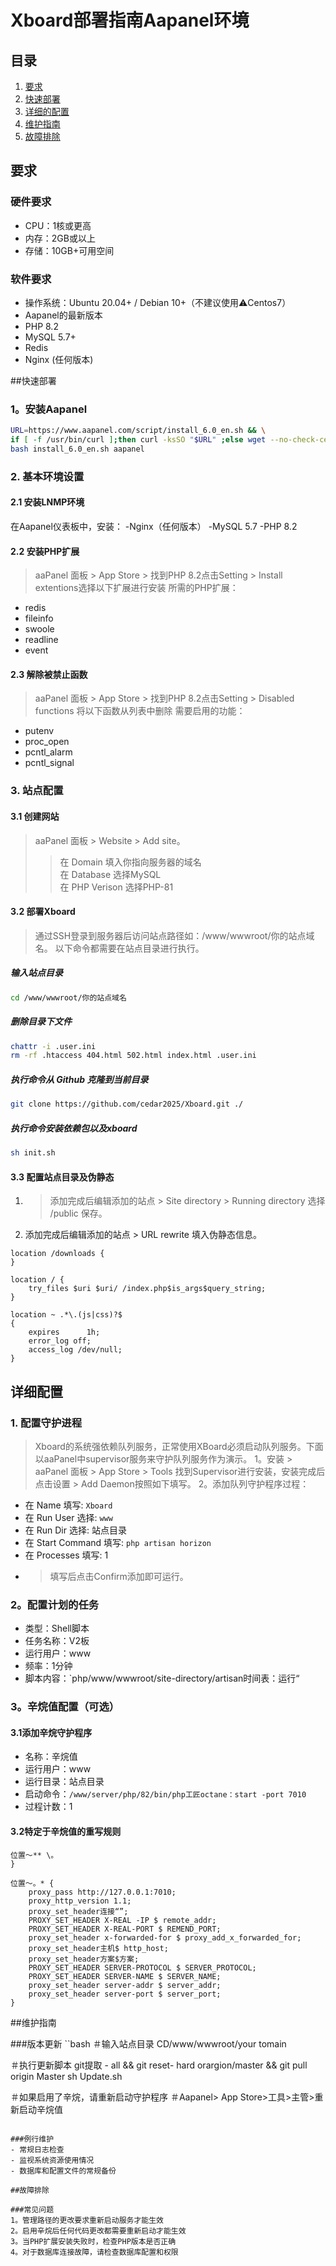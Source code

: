 # Xboard部署指南Aapanel环境

## 目录
1. [要求](#要求)
2. [快速部署](#快速部署)
3. [详细的配置](#详细的配置)
4. [维护指南](#维护指南)
5. [故障排除](#故障排除)

## 要求

### 硬件要求
- CPU：1核或更高
- 内存：2GB或以上
- 存储：10GB+可用空间

### 软件要求
- 操作系统：Ubuntu 20.04+ / Debian 10+（不建议使用⚠️Centos7）
- Aapanel的最新版本
- PHP 8.2
- MySQL 5.7+
- Redis
- Nginx (任何版本)

##快速部署

### 1。安装Aapanel
```bash
URL=https://www.aapanel.com/script/install_6.0_en.sh && \
if [ -f /usr/bin/curl ];then curl -ksSO "$URL" ;else wget --no-check-certificate -O install_6.0_en.sh "$URL";fi && \
bash install_6.0_en.sh aapanel
```

### 2. 基本环境设置

#### 2.1 安装LNMP环境
在Aapanel仪表板中，安装：
-Nginx（任何版本）
-MySQL 5.7
-PHP 8.2

#### 2.2 安装PHP扩展
> aaPanel 面板 > App Store > 找到PHP 8.2点击Setting > Install extentions选择以下扩展进行安装
所需的PHP扩展：
- redis
- fileinfo
- swoole
- readline
- event

#### 2.3 解除被禁止函数
> aaPanel 面板 > App Store > 找到PHP 8.2点击Setting > Disabled functions 将以下函数从列表中删除
需要启用的功能：
- putenv
- proc_open
- pcntl_alarm
- pcntl_signal

### 3. 站点配置

#### 3.1 创建网站
>aaPanel 面板 > Website > Add site。  
>>在 Domain 填入你指向服务器的域名  
>>在 Database 选择MySQL  
>>在 PHP Verison 选择PHP-81 

#### 3.2 部署Xboard
>通过SSH登录到服务器后访问站点路径如：/www/wwwroot/你的站点域名。
>以下命令都需要在站点目录进行执行。

##### 输入站点目录
```bash
cd /www/wwwroot/你的站点域名
```
##### 删除目录下文件
```bash
chattr -i .user.ini
rm -rf .htaccess 404.html 502.html index.html .user.ini
```
##### 执行命令从 Github 克隆到当前目录
```bash
git clone https://github.com/cedar2025/Xboard.git ./
```
##### 执行命令安装依赖包以及xboard
```bash
sh init.sh
```

#### 3.3 配置站点目录及伪静态
1. > 添加完成后编辑添加的站点 > Site directory > Running directory 选择 /public 保存。  
2. 添加完成后编辑添加的站点 > URL rewrite 填入伪静态信息。
```nginx
location /downloads {
}

location / {  
    try_files $uri $uri/ /index.php$is_args$query_string;  
}

location ~ .*\.(js|css)?$
{
    expires      1h;
    error_log off;
    access_log /dev/null; 
}
```

## 详细配置

### 1. 配置守护进程
>Xboard的系统强依赖队列服务，正常使用XBoard必须启动队列服务。下面以aaPanel中supervisor服务来守护队列服务作为演示。
1。安装 > aaPanel 面板 > App Store > Tools 找到Supervisor进行安装，安装完成后点击设置 > Add Daemon按照如下填写。
2。添加队列守护程序过程：
   - 在 Name 填写: `Xboard`
   - 在 Run User 选择: `www`
   - 在 Run Dir 选择: 站点目录
   - 在 Start Command 填写: `php artisan horizon`
   - 在 Processes 填写: 1
   - >填写后点击Confirm添加即可运行。

### 2。配置计划的任务
- 类型：Shell脚本
- 任务名称：V2板
- 运行用户：www
- 频率：1分钟
- 脚本内容：`php/www/wwwroot/site-directory/artisan时间表：运行“

### 3。辛烷值配置（可选）
#### 3.1添加辛烷守护程序
- 名称：辛烷值
- 运行用户：www
- 运行目录：站点目录
- 启动命令：`/www/server/php/82/bin/php工匠octane：start -port 7010`
- 过程计数：1

#### 3.2特定于辛烷值的重写规则
````nginx
位置〜** \。
}

位置〜。* {
    proxy_pass http://127.0.0.1:7010;
    proxy_http_version 1.1;
    proxy_set_header连接“”;
    PROXY_SET_HEADER X-REAL -IP $ remote_addr;
    PROXY_SET_HEADER X-REAL-PORT $ REMEND_PORT;
    proxy_set_header x-forwarded-for $ proxy_add_x_forwarded_for;
    proxy_set_header主机$ http_host;
    proxy_set_header方案$方案;
    PROXY_SET_HEADER SERVER-PROTOCOL $ SERVER_PROTOCOL;
    PROXY_SET_HEADER SERVER-NAME $ SERVER_NAME;
    proxy_set_header server-addr $ server_addr;
    proxy_set_header server-port $ server_port;
}
````````

##维护指南

###版本更新
``bash
＃输入站点目录
CD/www/wwwroot/your tomain

＃执行更新脚本
git提取 -  all && git reset- hard orargion/master && git pull origin Master
sh Update.sh

＃如果启用了辛烷，请重新启动守护程序
＃Aapanel> App Store>工具>主管>重新启动辛烷值
````````

###例行维护
- 常规日志检查
- 监视系统资源使用情况
- 数据库和配置文件的常规备份

##故障排除

###常见问题
1。管理路径的更改要求重新启动服务才能生效
2。启用辛烷后任何代码更改都需要重新启动才能生效
3。当PHP扩展安装失败时，检查PHP版本是否正确
4。对于数据库连接故障，请检查数据库配置和权限
